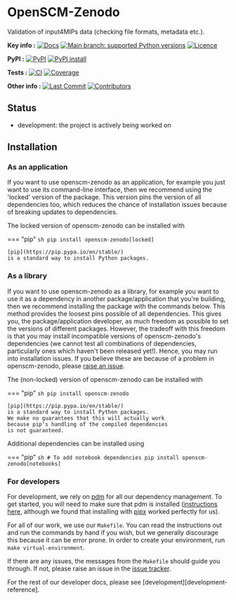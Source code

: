 <!--- --8<-- [start:description] -->
# OpenSCM-Zenodo

Validation of input4MIPs data (checking file formats, metadata etc.).

**Key info :**
[![Docs](https://readthedocs.org/projects/openscm-zenodo/badge/?version=latest)](https://openscm-zenodo.readthedocs.io)
[![Main branch: supported Python versions](https://img.shields.io/python/required-version-toml?tomlFilePath=https%3A%2F%2Fraw.githubusercontent.com%2Fopenscm%2Fopenscm-zenodo%2Fmain%2Fpyproject.toml)](https://github.com/openscm/openscm-zenodo/blob/main/pyproject.toml)
[![Licence](https://img.shields.io/pypi/l/openscm-zenodo?label=licence)](https://github.com/openscm/openscm-zenodo/blob/main/LICENCE)

**PyPI :**
[![PyPI](https://img.shields.io/pypi/v/openscm-zenodo.svg)](https://pypi.org/project/openscm-zenodo/)
[![PyPI install](https://github.com/openscm/openscm-zenodo/actions/workflows/install-pypi.yaml/badge.svg?branch=main)](https://github.com/openscm/openscm-zenodo/actions/workflows/install-pypi.yaml)

<!--- TBD
**Conda :**
[![Conda](https://img.shields.io/conda/vn/conda-forge/openscm-zenodo.svg)](https://anaconda.org/conda-forge/openscm-zenodo)
[![Conda platforms](https://img.shields.io/conda/pn/conda-forge/openscm-zenodo.svg)](https://anaconda.org/conda-forge/openscm-zenodo)
[![Conda install](https://github.com/openscm/openscm-zenodo/actions/workflows/install-conda.yaml/badge.svg?branch=main)](https://github.com/openscm/openscm-zenodo/actions/workflows/install-conda.yaml)
-->

**Tests :**
[![CI](https://github.com/openscm/openscm-zenodo/actions/workflows/ci.yaml/badge.svg?branch=main)](https://github.com/openscm/openscm-zenodo/actions/workflows/ci.yaml)
[![Coverage](https://codecov.io/gh/openscm/openscm-zenodo/branch/main/graph/badge.svg)](https://codecov.io/gh/openscm/openscm-zenodo)

**Other info :**
[![Last Commit](https://img.shields.io/github/last-commit/openscm/openscm-zenodo.svg)](https://github.com/openscm/openscm-zenodo/commits/main)
[![Contributors](https://img.shields.io/github/contributors/openscm/openscm-zenodo.svg)](https://github.com/openscm/openscm-zenodo/graphs/contributors)

## Status

- development: the project is actively being worked on

<!--- --8<-- [end:description] -->

## Installation

<!--- --8<-- [start:installation] -->
### As an application

If you want to use openscm-zenodo as an application,
for example you just want to use its command-line interface,
then we recommend using the 'locked' version of the package.
This version pins the version of all dependencies too,
which reduces the chance of installation issues
because of breaking updates to dependencies.

The locked version of openscm-zenodo can be installed with

<!---
=== "mamba"
    ```sh
    mamba install -c conda-forge openscm-zenodo-locked
    ```

    [mamba](https://mamba.readthedocs.io/en/latest/)
    is our recommend way to install the package
    because it has better handling of the compiled dependencies
    (like cfunits).

=== "conda"
    ```sh
    conda install -c conda-forge openscm-zenodo-locked
    ```

    [conda](https://docs.conda.io/projects/conda/en/stable/)
    is a good way to install the package
    because it has better handling of the compiled dependencies
    (like cfunits).
-->

=== "pip"
    ```sh
    pip install openscm-zenodo[locked]
    ```

    [pip](https://pip.pypa.io/en/stable/)
    is a standard way to install Python packages.

### As a library

If you want to use openscm-zenodo as a library,
for example you want to use it
as a dependency in another package/application that you're building,
then we recommend installing the package with the commands below.
This method provides the loosest pins possible of all dependencies.
This gives you, the package/application developer,
as much freedom as possible to set the versions of different packages.
However, the tradeoff with this freedom is that you may install
incompatible versions of openscm-zenodo's dependencies
(we cannot test all combinations of dependencies,
particularly ones which haven't been released yet!).
Hence, you may run into installation issues.
If you believe these are because of a problem in openscm-zenodo,
please [raise an issue](https://github.com/openscm/openscm-zenodo/issues/new/choose).

The (non-locked) version of openscm-zenodo can be installed with

<!---
=== "mamba"
    ```sh
    mamba install -c conda-forge openscm-zenodo
    ```

    [mamba](https://mamba.readthedocs.io/en/latest/)
    is our recommend way to install the package
    because it has better handling of the compiled dependencies
    (like cfunits).

=== "conda"
    ```sh
    conda install -c conda-forge openscm-zenodo
    ```

    [conda](https://docs.conda.io/projects/conda/en/stable/)
    is a good way to install the package
    because it has better handling of the compiled dependencies
    (like cfunits).
-->

=== "pip"
    ```sh
    pip install openscm-zenodo
    ```

    [pip](https://pip.pypa.io/en/stable/)
    is a standard way to install Python packages.
    We make no guarantees that this will actually work
    because pip's handling of the compiled dependencies
    is not guaranteed.

Additional dependencies can be installed using

<!---
=== "mamba"
    If you are installing with mamba, we recommend
    installing the extras by hand because there is no stable
    solution yet (see [conda issue #7502](https://github.com/conda/conda/issues/7502))

=== "conda"
    If you are installing with conda, we recommend
    installing the extras by hand because there is no stable
    solution yet (see [conda issue #7502](https://github.com/conda/conda/issues/7502))
-->

=== "pip"
    ```sh
    # To add notebook dependencies
    pip install openscm-zenodo[notebooks]
    ```

### For developers

For development, we rely on [pdm](https://pdm-project.org/en/latest/)
for all our dependency management.
To get started, you will need to make sure that pdm is installed
([instructions here](https://pdm-project.org/en/latest/#installation),
although we found that installing with [pipx](https://pipx.pypa.io/stable/installation/)
worked perfectly for us).

For all of our work, we use our `Makefile`.
You can read the instructions out and run the commands by hand if you wish,
but we generally discourage this because it can be error prone.
In order to create your environment, run `make virtual-environment`.

If there are any issues, the messages from the `Makefile` should guide you
through. If not, please raise an issue in the
[issue tracker](https://github.com/openscm/openscm-zenodo/issues).

For the rest of our developer docs, please see [development][development-reference].

<!--- --8<-- [end:installation] -->
